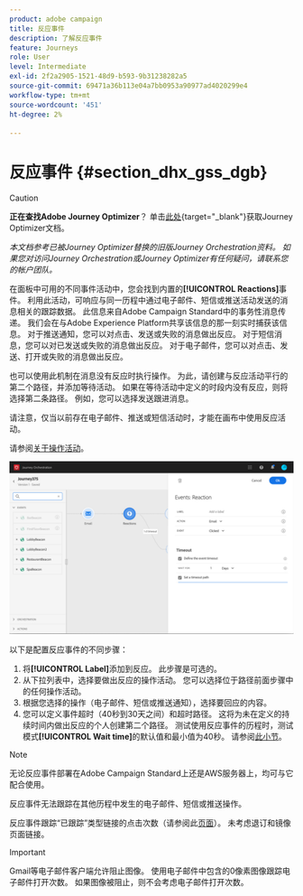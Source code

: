 ```yaml
---
product: adobe campaign
title: 反应事件
description: 了解反应事件
feature: Journeys
role: User
level: Intermediate
exl-id: 2f2a2905-1521-48d9-b593-9b31238282a5
source-git-commit: 69471a36b113e04a7bb0953a90977ad4020299e4
workflow-type: tm+mt
source-wordcount: '451'
ht-degree: 2%

---
```


# 反应事件 {#section_dhx_gss_dgb}


>[!CAUTION]
>
>**正在查找Adobe Journey Optimizer**？ 单击[此处](https://experienceleague.adobe.com/zh-hans/docs/journey-optimizer/using/ajo-home){target="_blank"}获取Journey Optimizer文档。
>
>
>_本文档参考已被Journey Optimizer替换的旧版Journey Orchestration资料。 如果您对访问Journey Orchestration或Journey Optimizer有任何疑问，请联系您的帐户团队。_



在面板中可用的不同事件活动中，您会找到内置的&#x200B;**[!UICONTROL Reactions]**&#x200B;事件。 利用此活动，可响应与同一历程中通过电子邮件、短信或推送活动发送的消息相关的跟踪数据。 此信息来自Adobe Campaign Standard中的事务性消息传递。 我们会在与Adobe Experience Platform共享该信息的那一刻实时捕获该信息。 对于推送通知，您可以对点击、发送或失败的消息做出反应。 对于短信消息，您可以对已发送或失败的消息做出反应。 对于电子邮件，您可以对点击、发送、打开或失败的消息做出反应。

也可以使用此机制在消息没有反应时执行操作。 为此，请创建与反应活动平行的第二个路径，并添加等待活动。 如果在等待活动中定义的时段内没有反应，则将选择第二条路径。 例如，您可以选择发送跟进消息。

请注意，仅当以前存在电子邮件、推送或短信活动时，才能在画布中使用反应活动。

请参阅[关于操作活动](../building-journeys/about-action-activities.md)。

![](../assets/journey45.png)

以下是配置反应事件的不同步骤：

1. 将&#x200B;**[!UICONTROL Label]**&#x200B;添加到反应。 此步骤是可选的。
1. 从下拉列表中，选择要做出反应的操作活动。 您可以选择位于路径前面步骤中的任何操作活动。
1. 根据您选择的操作（电子邮件、短信或推送通知），选择要回应的内容。
1. 您可以定义事件超时（40秒到30天之间）和超时路径。 这将为未在定义的持续时间内做出反应的个人创建第二个路径。 测试使用反应事件的历程时，测试模式&#x200B;**[!UICONTROL Wait time]**&#x200B;的默认值和最小值为40秒。 请参阅[此小节](../building-journeys/testing-the-journey.md)。

>[!NOTE]
>
>无论反应事件部署在Adobe Campaign Standard上还是AWS服务器上，均可与它配合使用。
>
>反应事件无法跟踪在其他历程中发生的电子邮件、短信或推送操作。
>
>反应事件跟踪“已跟踪”类型链接的点击次数（请参阅此[页面](https://experienceleague.adobe.com/docs/campaign-standard/using/designing-content/links.html?lang=zh-Hans#about-tracked-urls)）。 未考虑退订和镜像页面链接。

>[!IMPORTANT]
>
>Gmail等电子邮件客户端允许阻止图像。 使用电子邮件中包含的0像素图像跟踪电子邮件打开次数。 如果图像被阻止，则不会考虑电子邮件打开次数。
